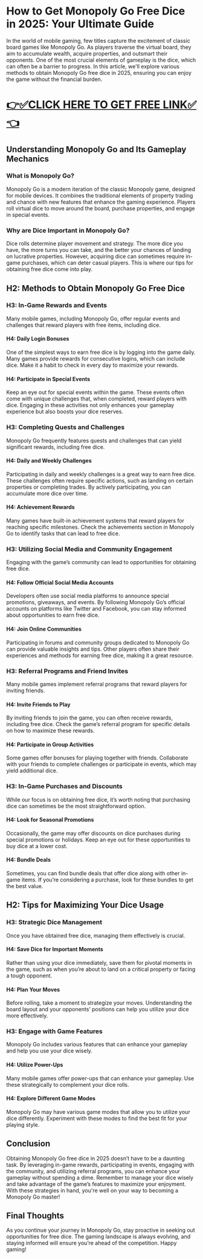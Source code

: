 # How to Get Monopoly Go Free Dice in 2025: Your Ultimate Guide

In the world of mobile gaming, few titles capture the excitement of classic board games like Monopoly Go. As players traverse the virtual board, they aim to accumulate wealth, acquire properties, and outsmart their opponents. One of the most crucial elements of gameplay is the dice, which can often be a barrier to progress. In this article, we'll explore various methods to obtain Monopoly Go free dice in 2025, ensuring you can enjoy the game without the financial burden.

# [👉✅CLICK HERE TO GET FREE LINK✅👈](https://todaylink.site/Monopoly/)

## Understanding Monopoly Go and Its Gameplay Mechanics

### What is Monopoly Go?

Monopoly Go is a modern iteration of the classic Monopoly game, designed for mobile devices. It combines the traditional elements of property trading and chance with new features that enhance the gaming experience. Players roll virtual dice to move around the board, purchase properties, and engage in special events.

### Why are Dice Important in Monopoly Go?

Dice rolls determine player movement and strategy. The more dice you have, the more turns you can take, and the better your chances of landing on lucrative properties. However, acquiring dice can sometimes require in-game purchases, which can deter casual players. This is where our tips for obtaining free dice come into play.

## H2: Methods to Obtain Monopoly Go Free Dice

### H3: In-Game Rewards and Events

Many mobile games, including Monopoly Go, offer regular events and challenges that reward players with free items, including dice. 

#### H4: Daily Login Bonuses

One of the simplest ways to earn free dice is by logging into the game daily. Many games provide rewards for consecutive logins, which can include dice. Make it a habit to check in every day to maximize your rewards.

#### H4: Participate in Special Events

Keep an eye out for special events within the game. These events often come with unique challenges that, when completed, reward players with dice. Engaging in these activities not only enhances your gameplay experience but also boosts your dice reserves.

### H3: Completing Quests and Challenges

Monopoly Go frequently features quests and challenges that can yield significant rewards, including free dice.

#### H4: Daily and Weekly Challenges

Participating in daily and weekly challenges is a great way to earn free dice. These challenges often require specific actions, such as landing on certain properties or completing trades. By actively participating, you can accumulate more dice over time.

#### H4: Achievement Rewards

Many games have built-in achievement systems that reward players for reaching specific milestones. Check the achievements section in Monopoly Go to identify tasks that can lead to free dice.

### H3: Utilizing Social Media and Community Engagement

Engaging with the game’s community can lead to opportunities for obtaining free dice.

#### H4: Follow Official Social Media Accounts

Developers often use social media platforms to announce special promotions, giveaways, and events. By following Monopoly Go’s official accounts on platforms like Twitter and Facebook, you can stay informed about opportunities to earn free dice.

#### H4: Join Online Communities

Participating in forums and community groups dedicated to Monopoly Go can provide valuable insights and tips. Other players often share their experiences and methods for earning free dice, making it a great resource.

### H3: Referral Programs and Friend Invites

Many mobile games implement referral programs that reward players for inviting friends.

#### H4: Invite Friends to Play

By inviting friends to join the game, you can often receive rewards, including free dice. Check the game’s referral program for specific details on how to maximize these rewards.

#### H4: Participate in Group Activities

Some games offer bonuses for playing together with friends. Collaborate with your friends to complete challenges or participate in events, which may yield additional dice.

### H3: In-Game Purchases and Discounts

While our focus is on obtaining free dice, it’s worth noting that purchasing dice can sometimes be the most straightforward option.

#### H4: Look for Seasonal Promotions

Occasionally, the game may offer discounts on dice purchases during special promotions or holidays. Keep an eye out for these opportunities to buy dice at a lower cost.

#### H4: Bundle Deals

Sometimes, you can find bundle deals that offer dice along with other in-game items. If you’re considering a purchase, look for these bundles to get the best value.

## H2: Tips for Maximizing Your Dice Usage

### H3: Strategic Dice Management

Once you have obtained free dice, managing them effectively is crucial.

#### H4: Save Dice for Important Moments

Rather than using your dice immediately, save them for pivotal moments in the game, such as when you’re about to land on a critical property or facing a tough opponent.

#### H4: Plan Your Moves

Before rolling, take a moment to strategize your moves. Understanding the board layout and your opponents’ positions can help you utilize your dice more effectively.

### H3: Engage with Game Features

Monopoly Go includes various features that can enhance your gameplay and help you use your dice wisely.

#### H4: Utilize Power-Ups

Many mobile games offer power-ups that can enhance your gameplay. Use these strategically to complement your dice rolls.

#### H4: Explore Different Game Modes

Monopoly Go may have various game modes that allow you to utilize your dice differently. Experiment with these modes to find the best fit for your playing style.

## Conclusion

Obtaining Monopoly Go free dice in 2025 doesn’t have to be a daunting task. By leveraging in-game rewards, participating in events, engaging with the community, and utilizing referral programs, you can enhance your gameplay without spending a dime. Remember to manage your dice wisely and take advantage of the game’s features to maximize your enjoyment. With these strategies in hand, you're well on your way to becoming a Monopoly Go master!

## Final Thoughts

As you continue your journey in Monopoly Go, stay proactive in seeking out opportunities for free dice. The gaming landscape is always evolving, and staying informed will ensure you’re ahead of the competition. Happy gaming!
